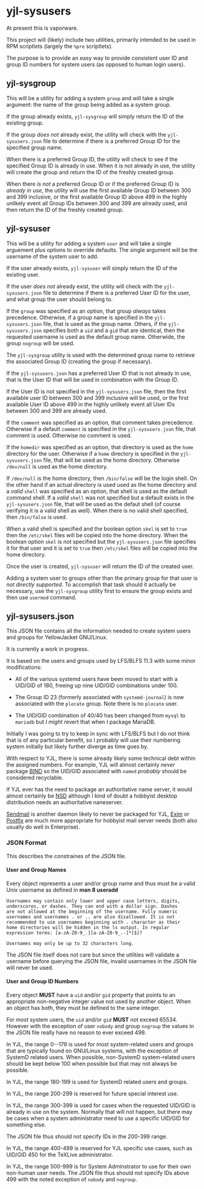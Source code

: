 yjl-sysusers
============

At present this is vaporware.

This project will (likely) include two utilities, primarily intended
to be used in RPM scriptlets (largely the `%pre` scriptlets).

The purpose is to provide an easy way to provide consistent user ID
and group ID numbers for system users (as opposed to human login users).


yjl-sysgroup
------------

This will be a utility for adding a system `group` and will take a
single argument: the name of the group being added as a system group.

If the group already exists, `yjl-sysgroup` will simply return the ID
of the existing group.

If the group *does not* already exist, the utility will check with the
`yjl-sysusers.json` file to determine if there is a preferred Group ID
for the specified group name.

When there is a preferred Group ID, the utility will check to see if
the specified Group ID is already in use. When it is not already in
use, the utility will create the group and return the ID of the freshly
created group.

When there *is not* a preferred Group ID or if the preferred Group ID
is *already in use*, the utility will use the first available Group ID
between 300 and 399 inclusive, or the first available Group ID above
499 in the highly unlikely event all Group IDs between 300 and 399 are
already used, and then return the ID of the freshly created group.


yjl-sysuser
-----------

This will be a utility for adding a system `user` and will take a single
arguement plus options to override defaults. The single argument will
be the username of the system user to add.

If the user already exists, `yjl-sysuser` will simply return the ID of
the existing user.

If the user *does not* already exist, the utility will check with the
`yjl-sysusers.json` file to determine if there is a preferred User ID
for the user, and what group the user should belong to.

If the `group` was specified as an option, that group *always* takes
precedence. Otherwise, if a group name is specified in the `yjl-sysusers.json`
file, that is used as the group name. Others, if the `yjl-sysusers.json`
specifies both a `uid` and a `gid` that are identical, then the requested
username is used as the default group name. Otherwide, the group `nogroup`
will be used.

The `yjl-sysgroup` utility is used with the determined group name to
retrieve the associated Group ID (creating the group if necessary).

If the `yjl-sysusers.json` has a preferred User ID that is not already
in use, that is the User ID that will be used in combination with the
Group ID.

If the User ID is not specified in the `yjl-sysusers.json` file, then
the first available user ID between 300 and 399 inclusive will be used,
or the first available User ID above 499 in the highly unlikely event
all User IDs between 300 and 399 are already used.

If the `comment` was specified as an option, that comment takes precedence.
Otherwise if a default `comment` is specified in the `yjl-sysusers.json`
file, that comment is used. Otherwise no comment is used.

If the `homedir` was specified as an option, that directory is used
as the `home` directory for the user. Otherwise if a `home` directory
is specified in the `yjl-sysusers.json` file, that will be used as the
home directory. Otherwise `/dev/null` is used as the home directory.

If `/dev/null` is the home directory, then `/bin/false` will be the
login shell. On the other hand if an actual directory is used used
as the home directory and a *valid* `shell` was specified as an option,
that shell is used as the default command shell. If a *valid* `shell`
was not specified but a default exists in the `yjl-sysusers.json` file,
that will be used as the defaut shell (of course verifying it is a
valid shell as well). When there is no valid shell specified, then
`/bin/false` is used.

When a valid shell is specified and the boolean option `skel` is set
to `true` then the `/etc/skel` files will be copied into the home
directory. When the boolean option `skel` is not specified but the
`yjl-sysusers.json` file specifies it for that user and it is set
to `true` then `/etc/skel` files will be copied into the home directory.

Once the user is created, `yjl-sysuser` will return the ID of the
created user.

Adding a system user to groups other than the primary group for that
user is *not directly supported*. To accomplish that task should it
actually be necessary, use the `yjl-sysgroup` utility first to ensure
the group exists and then use `usermod` command.


yjl-sysusers.json
-----------------

This JSON file contains all the information needed to create system
users and groups for YellowJacket GNU/Linux.

It is currently a work in progress.

It is based on the users and groups used by LFS/BLFS 11.3 with some
minor modifications:

* All of the various systemd users have been moved to start with a
  UID/GID of 180, freeing up nine UID/GID combinations under 100.

* The Group ID 23 (formerly associated with `systemd-journal`) is now
  associated with the `plocate` group. Note there is no `plocate` user.

* The UID/GID combination of 40/40 has been changed from `mysql` to
  `mariadb` but *I might* revert that when I package MariaDB.

Initially I was going to try to keep in sync with LFS/BLFS but I do
not think that is of any particular benefit, so I probably will use
their numbering system initially but likely further diverge as time
goes by.

With respect to YJL, there is some already likely some technical debt
within the assigned numbers. For example, YJL will almost certainly
*never* package [BIND](https://www.isc.org/bind/) so the UID/GID
associated with `named` *probably* should be considered recyclable.

If YJL ever has the need to package an authoritative name server, it
would almost certainly be [NSD](https://www.nlnetlabs.nl/projects/nsd/about/)
although I kind of doubt a hobbyist desktop distribution needs an
authoritative naneserver.

[Sendmail](https://www.proofpoint.com/us/products/email-protection/open-source-email-solution)
is another daemon likely to never be packaged for YJL, [Exim](https://www.exim.org/)
or [Postfix](https://www.postfix.org/) are much more appropriate for
hobbyist mail server needs (both also usually do well in Enterprise).

### JSON Format

This describes the constraines of the JSON file.

#### User and Group Names

Every object represents a user and/or group name and thus must be a
valid Unix username as defined in __man 8 useradd__

    Usernames may contain only lower and upper case letters, digits,
    underscores, or dashes. They can end with a dollar sign. Dashes
    are not allowed at the beginning of the username. Fully numeric
    usernames and usernames . or .. are also disallowed. It is not
    recommended to use usernames beginning with . character as their
    home directories will be hidden in the ls output. In regular
    expression terms: [a-zA-Z0-9_.][a-zA-Z0-9_.-]*[$]?

    Usernames may only be up to 32 characters long.

The JSON file itself does not care but since the utilities will validate
a username before querying the JSON file, invalid usernames in the JSON
file will never be used.

#### User and Group ID Numbers

Every object __MUST__ have a `uid` and/or `gid` property that points
to an appropriate non-negative integer value not used by another object.
When an object has both, they must be defined to the same integer.

For *most* system users, the `uid` and/or `gid` __MUST__ not exceed
65534. However with the exception of user `nobody` and group `nogroup`
the values in the JSON file really have no reason to ever exceed 499.

In YJL, the range 0--179 is used for most system-related users and groups
that are typically found on GNU/Linux systems, with the exception of
SystemD related users. When possible, non-SystemD system-related users
should be kept below 100 when possible but that may not always be possible.

In YJL, the range 180-199 is used for SystemD related users and groups.

In YJL, the range 200-299 is reserved for future special interest use.

In YJL, the range 300-399 is used for cases when the requested UID/GID
is already in use on the system. Normally that will not happen, but
there may be cases when a system administrator need to use a specific
UID/GID for something else.

The JSON file thus should not specify IDs in the 200-399 range.

In YJL, the range 400-499 is reserved for YJL specific use cases, such
as UID/GID 450 for the TeXLive administrator.

In YJL, the range 500-999 is for System Adminstrator to use for their
own non-human user needs. The JSON file thus should not specify IDs
above 499 with the noted exception of `nobody` and `nogroup`.
